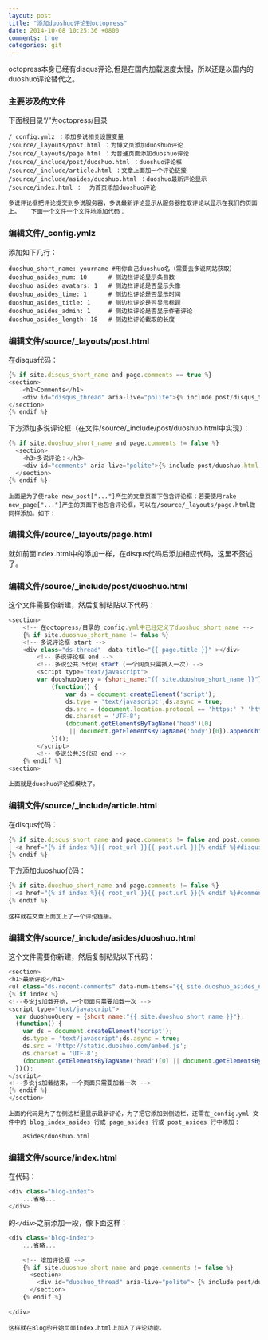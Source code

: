 ```yaml
---
layout: post
title: "添加duoshuo评论到octopress"
date: 2014-10-08 10:25:36 +0800
comments: true
categories: git
---
```


octopress本身已经有disqus评论,但是在国内加载速度太慢，所以还是以国内的duoshuo评论替代之。

### 主要涉及的文件
下面根目录“/”为octopress/目录  

    /_config.ymlz ：添加多说相关设置变量  
    /source/_layouts/post.html ：为博文页添加duoshuo评论  
    /source/_layouts/page.html ：为普通页面添加duoshuo评论  
    /source/_include/post/duoshuo.html ：duoshuo评论框  
    /source/_include/article.html ：文章上面加一个评论链接  
    /source/_include/asides/duoshuo.html ：duoshuo最新评论显示  
    /source/index.html ：  为首页添加duoshuo评论  
    
  `多说评论框把评论提交到多说服务器，多说最新评论显示从服务器拉取评论以显示在我们的页面上。  
下面一个文件一个文件地添加代码：`

### 编辑文件/_config.ymlz
添加如下几行：  

    duoshuo_short_name: yourname #用你自己duoshuo名（需要去多说网站获取）  
    duoshuo_asides_num: 10      # 侧边栏评论显示条目数  
    duoshuo_asides_avatars: 1   # 侧边栏评论是否显示头像  
    duoshuo_asides_time: 1      # 侧边栏评论是否显示时间  
    duoshuo_asides_title: 1     # 侧边栏评论是否显示标题  
    duoshuo_asides_admin: 1     # 侧边栏评论是否显示作者评论  
    duoshuo_asides_length: 18   # 侧边栏评论截取的长度  
    
### 编辑文件/source/_layouts/post.html
在disqus代码：  

```javascript
{% if site.disqus_short_name and page.comments == true %}  
<section>  
    <h1>Comments</h1>  
    <div id="disqus_thread" aria-live="polite">{% include post/disqus_thread.html %}</div>  
</section>  
{% endif %}  
```

下方添加多说评论框（在文件/source/_include/post/duoshuo.html中实现）：  

```javascript
{% if site.duoshuo_short_name and page.comments != false %}  
  <section>  
    <h3>多说评论：</h3>  
    <div id="comments" aria-live="polite">{% include post/duoshuo.html %}</div>  
  </section>  
{% endif %}  
```

`上面是为了使rake new_post["..."]产生的文章页面下包含评论框；若要使用rake new_page["..."]产生的页面下也包含评论框，可以在/source/_layouts/page.html做同样添加。如下：`

### 编辑文件/source/_layouts/page.html
就如前面index.html中的添加一样，在disqus代码后添加相应代码，这里不赘述了。

### 编辑文件/source/_include/post/duoshuo.html
这个文件需要你新建，然后复制粘贴以下代码：  

```javascript
<section>
	<!-- 在octopress/目录的_config.yml中已经定义了duoshuo_short_name -->
	{% if site.duoshuo_short_name != false %}
	<!-- 多说评论框 start -->
	<div class="ds-thread"  data-title="{{ page.title }}" ></div>
		<!-- 多说评论框 end -->
		<!-- 多说公共JS代码 start (一个网页只需插入一次) -->
		<script type="text/javascript">
		var duoshuoQuery = {short_name:"{{ site.duoshuo_short_name }}"};
			(function() {
				var ds = document.createElement('script');
				ds.type = 'text/javascript';ds.async = true;
				ds.src = (document.location.protocol == 'https:' ? 'https:' : 'http:') + '//static.duoshuo.com/embed.js';
				ds.charset = 'UTF-8';
				(document.getElementsByTagName('head')[0] 
				 || document.getElementsByTagName('body')[0]).appendChild(ds);
			})();
		</script>
		<!-- 多说公共JS代码 end -->
	{% endif %}
<section>
```

`上面就是duoshuo评论框模块了。`

### 编辑文件/source/_include/article.html  
在disqus代码：  

```javascript
{% if site.disqus_short_name and page.comments != false and post.comments != false and site.disqus_show_comment_count == true %}
| <a href="{% if index %}{{ root_url }}{{ post.url }}{% endif %}#disqus_thread">Comments</a>
{% endif %}
```

下方添加duoshuo代码：  

```javascript
{% if site.duoshuo_short_name and page.comments != false %}
| <a href="{% if index %}{{ root_url }}{{ post.url }}{% endif %}#comments">Comments</a>
{% endif %}
```

`这样就在文章上面加上了一个评论链接。`

### 编辑文件/source/_include/asides/duoshuo.html
这个文件需要你新建，然后复制粘贴以下代码：  

```javascript
<section>
<h1>最新评论</h1>
<ul class="ds-recent-comments" data-num-items="{{ site.duoshuo_asides_num }}" data-show-avatars="{{ site.duoshuo_asides_avatars }}" data-show-time="{{ site.duoshuo_asides_time }}" data-show-title="{{ site.duoshuo_asides_title }}" data-show-admin="{{ site.duoshuo_asides_admin }}" data-excerpt-length="{{ site.duoshuo_asides_length }}"></ul>
{% if index %}
<!--多说js加载开始，一个页面只需要加载一次 -->
<script type="text/javascript">
  var duoshuoQuery = {short_name:"{{ site.duoshuo_short_name }}"};
  (function() {
    var ds = document.createElement('script');
    ds.type = 'text/javascript';ds.async = true;
    ds.src = 'http://static.duoshuo.com/embed.js';
    ds.charset = 'UTF-8';
    (document.getElementsByTagName('head')[0] || document.getElementsByTagName('body')[0]).appendChild(ds);
  })();
</script>
<!--多说js加载结束，一个页面只需要加载一次 -->
{% endif %}
</section>
```

`上面的代码是为了在侧边栏里显示最新评论，为了把它添加到侧边栏，还需在_config.yml 文件中的 blog_index_asides 行或 page_asides 行或 post_asides 行中添加：`  
    
```
    asides/duoshuo.html
```
    
### 编辑文件/source/index.html
在代码：

```javascript
<div class="blog-index">
    ...省略...
</div>
```

的`</div>`之前添加一段，像下面这样：

```javascript
<div class="blog-index">
    ...省略...
    
    <!-- 增加评论框 -->
    {% if site.duoshuo_short_name and page.comments != false %}
      <section>
    	<div id="duoshuo_thread" aria-live="polite"> {% include post/duoshuo.html %} </div>
      </section>
    {% endif %}  
    
</div>
```

`这样就在Blog的开始页面index.html上加入了评论功能。`
